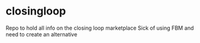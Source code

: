 # closingloop
Repo to hold all info on the closing loop marketplace
Sick of using FBM and need to create an alternative
